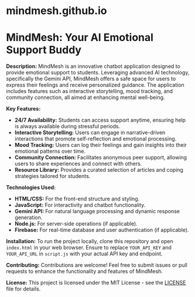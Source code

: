 # mindmesh.github.io
# MindMesh: Your AI Emotional Support Buddy

**Description:**
MindMesh is an innovative chatbot application designed to provide emotional support to students. Leveraging advanced AI technology, specifically the Gemini API, MindMesh offers a safe space for users to express their feelings and receive personalized guidance. The application includes features such as interactive storytelling, mood tracking, and community connection, all aimed at enhancing mental well-being.

**Key Features:**
- **24/7 Availability:** Students can access support anytime, ensuring help is always available during stressful periods.
- **Interactive Storytelling:** Users can engage in narrative-driven interactions that promote self-reflection and emotional processing.
- **Mood Tracking:** Users can log their feelings and gain insights into their emotional patterns over time.
- **Community Connection:** Facilitates anonymous peer support, allowing users to share experiences and connect with others.
- **Resource Library:** Provides a curated selection of articles and coping strategies tailored for students.

**Technologies Used:**
- **HTML/CSS:** For the front-end structure and styling.
- **JavaScript:** For interactivity and chatbot functionality.
- **Gemini API:** For natural language processing and dynamic response generation.
- **Node.js:** For server-side operations (if applicable).
- **Firebase:** For real-time database and user authentication (if applicable).

**Installation:**
To run the project locally, clone this repository and open `index.html` in your web browser. Ensure to replace `YOUR_API_KEY` and `YOUR_API_URL` in `script.js` with your actual API key and endpoint.

**Contributing:**
Contributions are welcome! Feel free to submit issues or pull requests to enhance the functionality and features of MindMesh.

**License:**
This project is licensed under the MIT License - see the [LICENSE](LICENSE) file for details.
